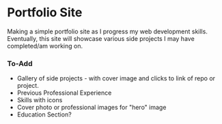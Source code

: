 # Portfolio Site

Making a simple portfolio site as I progress my web development skills.
Eventually, this site will showcase various side projects I may have completed/am working on.


### To-Add
- Gallery of side projects - with cover image and clicks to link of repo or project.
- Previous Professional Experience
- Skills with icons 
- Cover photo or professional images for "hero" image
- Education Section?
